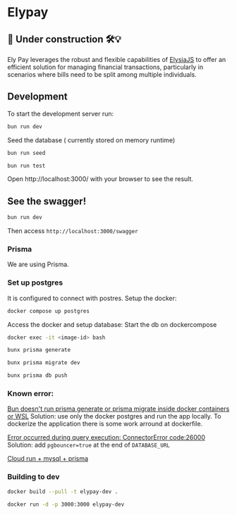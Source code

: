 # Elypay

## 🚧 Under construction 🛠️💡

Ely Pay leverages the robust and flexible capabilities of [ElysiaJS](https://elysiajs.com/) to offer an efficient solution for managing financial transactions, particularly in scenarios where bills need to be split among multiple individuals.

## Development

To start the development server run:

```bash
bun run dev
```

Seed the database ( currently stored on memory runtime)

```bash
bun run seed
```

```bash
bun run test
```

Open http://localhost:3000/ with your browser to see the result.

## See the swagger!

```bash
bun run dev
```

Then access `http://localhost:3000/swagger`

### Prisma

We are using Prisma.

### Set up postgres

It is configured to connect with postres. Setup the docker:

```bash
docker compose up postgres
```

Access the docker and setup database:
Start the db on dockercompose

```bash
docker exec -it <image-id> bash
```

```bash
bunx prisma generate
```

```bash
bunx prisma migrate dev
```

```bash
bunx prisma db push
```

### Known error:

[Bun doesn't run prisma generate or prisma migrate inside docker containers or WSL](https://github.com/oven-sh/bun/issues/5320)
Solution: use only the docker postgres and run the app locally. To dockerize the application there is some work arround at dockerfile.

[Error occurred during query execution: ConnectorError code:26000](https://github.com/prisma/prisma/issues/21531)
Solution: add `pgbouncer=true` at the end of `DATABASE_URL`

[Cloud run + mysql + prisma](https://stackoverflow.com/questions/76853144/how-to-connect-a-mysql-database-from-node-js-prisma-running-on-google-cloud-run)

### Building to dev

```bash
docker build --pull -t elypay-dev .
```

```bash
docker run -d -p 3000:3000 elypay-dev
```
